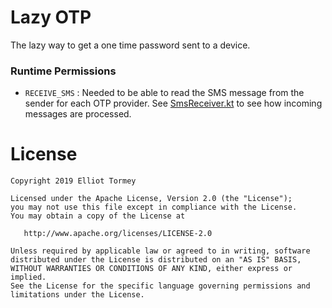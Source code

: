 # Lazy OTP

The lazy way to get a one time password sent to a device.

### Runtime Permissions
* `RECEIVE_SMS` : Needed to be able to read the SMS message from the sender for each OTP provider. See [SmsReceiver.kt][1] to see how incoming messages are processed.

License
=======

    Copyright 2019 Elliot Tormey

    Licensed under the Apache License, Version 2.0 (the "License");
    you may not use this file except in compliance with the License.
    You may obtain a copy of the License at

       http://www.apache.org/licenses/LICENSE-2.0

    Unless required by applicable law or agreed to in writing, software
    distributed under the License is distributed on an "AS IS" BASIS,
    WITHOUT WARRANTIES OR CONDITIONS OF ANY KIND, either express or implied.
    See the License for the specific language governing permissions and
    limitations under the License.

[1]: app/src/main/java/ie/otormaigh/lazyotp/service/SmsReceiver.kt